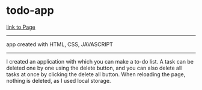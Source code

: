 # todo-app


[link to Page](https://katerinashpilevskaya.github.io/todo-app/)

---

app created with HTML, CSS, JAVASCRIPT

---

I created an application with which you can make a to-do list. A task can be deleted one by one using the delete button, and you can also delete all tasks at once by clicking the delete all button. When reloading the page, nothing is deleted, as I used local storage.




